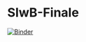 # SIwB-Finale
[![Binder](https://mybinder.org/badge_logo.svg)](https://mybinder.org/v2/gh/jarekkudelko/SIwB-Finale/master)
